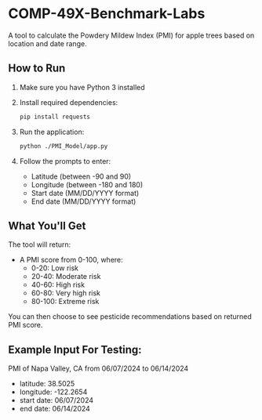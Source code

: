 # COMP-49X-Benchmark-Labs

A tool to calculate the Powdery Mildew Index (PMI) for apple trees based on location and date range.

## How to Run

1. Make sure you have Python 3 installed
2. Install required dependencies:
   ```bash
   pip install requests
   ```

3. Run the application:
   ```bash
   python ./PMI_Model/app.py
   ```

4. Follow the prompts to enter:
   - Latitude (between -90 and 90)
   - Longitude (between -180 and 180)
   - Start date (MM/DD/YYYY format)
   - End date (MM/DD/YYYY format)

## What You'll Get

The tool will return:
- A PMI score from 0-100, where:
  - 0-20: Low risk
  - 20-40: Moderate risk
  - 40-60: High risk
  - 60-80: Very high risk
  - 80-100: Extreme risk

You can then choose to see pesticide recommendations based on returned PMI score.

## Example Input For Testing:
PMI of Napa Valley, CA from 06/07/2024 to 06/14/2024
- latitude: 38.5025
- longitude: -122.2654
- start date: 06/07/2024
- end date: 06/14/2024